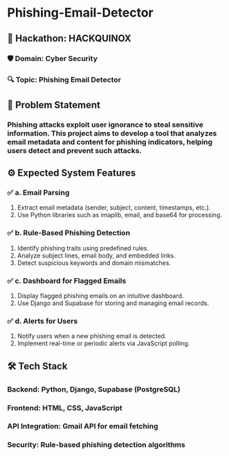 # Phishing-Email-Detector

## 🚀 Hackathon: HACKQUINOX

### 🛡 Domain: Cyber Security
### 🔍 Topic: Phishing Email Detector

## 📌 Problem Statement
### Phishing attacks exploit user ignorance to steal sensitive information. This project aims to develop a tool that analyzes email metadata and content for phishing indicators, helping users detect and prevent such attacks.

## ⚙️ Expected System Features

### ✅ a. Email Parsing

1. Extract email metadata (sender, subject, content, timestamps, etc.).
2. Use Python libraries such as imaplib, email, and base64 for processing.

### ✅ b. Rule-Based Phishing Detection

1. Identify phishing traits using predefined rules.
2. Analyze subject lines, email body, and embedded links.
3. Detect suspicious keywords and domain mismatches.

### ✅ c. Dashboard for Flagged Emails

1. Display flagged phishing emails on an intuitive dashboard.
2. Use Django and Supabase for storing and managing email records.

### ✅ d. Alerts for Users

1. Notify users when a new phishing email is detected.
2. Implement real-time or periodic alerts via JavaScript polling.

## 🛠 Tech Stack

### Backend: Python, Django, Supabase (PostgreSQL)
### Frontend: HTML, CSS, JavaScript
### API Integration: Gmail API for email fetching
### Security: Rule-based phishing detection algorithms
